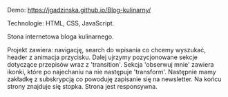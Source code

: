 Demo: https://jgadzinska.github.io/Blog-kulinarny/

Technologie: HTML, CSS, JavaScript.

Stona internetowa bloga kulinarnego.

Projekt zawiera: navigację, search do wpisania co chcemy wyszukać, header z animacja przycisku. 
Dalej ujrzymy pozycjonowane sekcje dotyczące przepisów wraz z 'transition'. Sekcja 'obserwuj mnie' zawiera ikonki, które po najechaniu na nie następuje 'transform'.
Następnie mamy zakładkę z subskrypcją co powoduję zapisanie się na newsletter.
Na końcu strony znajduje się stopka. 
Strona jest responsywna.
